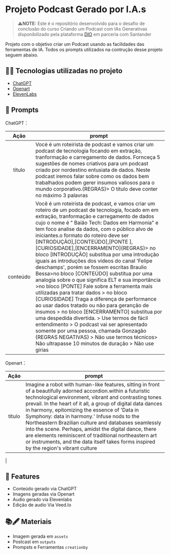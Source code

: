 
# Projeto Podcast Gerado por I.A.s


 >⚠️**NOTE:** Este é o repositório desenvolvido para o desafio de conclusão do curso Criando um Podcast com IAs Generativas disponibilizado pela plataforma  [DIO](https://dio.me) em parceria com Santander

Projeto com o objetivo criar um Podcast usando as facilidades das ferramentas de IA. Todos os prompts utilizados na contrução desse projeto seguem abaixo.


## 👩‍💻 Tecnologias utilizadas no projeto

- [ChatGPT](https://chat.openai.com/) 
- [Openart](https://openart.ai/create)
- [ElevenLabs](https://elevenlabs.io/app/speech-synthesis)

## 💢 Prompts


ChatGPT：

|   Ação   | prompt                                                                                                                                                                                                                                                                         |
| :------: | ------------------------------------------------------------------------------------------------------------------------------------------------------------------------------------------------------------------------------------------------------------------------------ |
|  título  | Vocé é um roteirista de podcast e vamos criar um podcast de tecnologia focando em extração, tranformação e carregamento de dados. Fornceça 5 sugestões de nomes criativos para um podcast criado por nordestino entusiata de dados. Neste podcast iremos falar sobre como os dados bem trabalhados podem gerer insumos valiosos para o mundo corporativo.{REGRAS}> O título deve conter no máximo 3 palavras|
| conteúdo | Você é um roteirista de podcast, e vamos criar um  roteiro de um podcast de tecnologia, focado em em extração, tranformação e carregamento de dados cujo o nome é " Baião Tech: Dados em Harmonia" e tem foco analise da dados,  com o público alvo de iniciantes.o formato do roteiro deve ser [INTRODUÇÃO],[CONTEÚDO],[PONTE ],[CURIOSIDADE],[ENCERRAMENTO]{REGRAS}> no bloco [INTRODUÇÃO] substitua por uma introdução iguais as introduções dos vídeos do canal 'Felipe deschamps', porém se fossem escritas Braulio Bessa>no bloco [CONTEÚDO] substitua por uma analogia sobre o que significa ELT e sua importância >no bloco [PONTE] Fale sobre a ferramenta mais  utilizadas para tratar dados > no bloco [CURIOSIDADE] Traga a diferença de performance ao usar dados tratado ou não para geranção de insumos > no bloco [ENCERRAMENTO] substitua por uma despedida divertida. > Use termos de fácil entendimento > O podcast vai ser apresentado somente por uma pessoa, chamada Gonzagão {REGRAS NEGATIVAS} > Não use termos técnicos> Não ultrapasse 10 minutos de duração > Não use girias |


Openart：

|  Ação  | prompt                                                                                 |
| :----: | -------------------------------------------------------------------------------------- |
| título | Imagine a robot with human-like features, sitting in front of a beautifully adorned accordion.within a futuristic technological environment, vibrant and contrasting tones prevail. In the heart of it all, a group of digital data dances in harmony, epitomizing the essence of 'Data in Symphony: data in harmony.' Infuse nods to the Northeastern Brazilian culture and databases seamlessly into the scene. Perhaps, amidst the digital dance, there are elements reminiscent of traditional northeastern art or instruments, and the data itself takes forms inspired by the region's vibrant culture





 |

## 📢 Features

- Conteúdo gerado via ChatGPT
- Imagens geradas via Openart
- Audio gerado via Elevenlabs
- Edição de audio Via Veed.Io

## 📚🖋️ Materiais

- Imagem gerada em `assets`
- Postcast em `outputs`
- Prompsts e Ferramentas `creationby`
